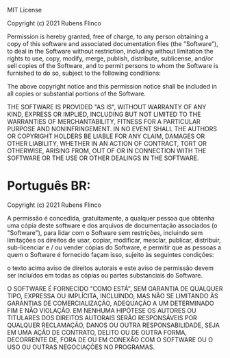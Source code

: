 MIT License

Copyright (c) 2021 Rubens Flinco

Permission is hereby granted, free of charge, to any person obtaining a copy
of this software and associated documentation files (the "Software"), to deal
in the Software without restriction, including without limitation the rights
to use, copy, modify, merge, publish, distribute, sublicense, and/or sell
copies of the Software, and to permit persons to whom the Software is
furnished to do so, subject to the following conditions:

The above copyright notice and this permission notice shall be included in all
copies or substantial portions of the Software.

THE SOFTWARE IS PROVIDED "AS IS", WITHOUT WARRANTY OF ANY KIND, EXPRESS OR
IMPLIED, INCLUDING BUT NOT LIMITED TO THE WARRANTIES OF MERCHANTABILITY,
FITNESS FOR A PARTICULAR PURPOSE AND NONINFRINGEMENT. IN NO EVENT SHALL THE
AUTHORS OR COPYRIGHT HOLDERS BE LIABLE FOR ANY CLAIM, DAMAGES OR OTHER
LIABILITY, WHETHER IN AN ACTION OF CONTRACT, TORT OR OTHERWISE, ARISING FROM,
OUT OF OR IN CONNECTION WITH THE SOFTWARE OR THE USE OR OTHER DEALINGS IN THE
SOFTWARE.


# Português BR:

Copyright (c) 2021 Rubens Flinco

A permissão é concedida, gratuitamente, a qualquer pessoa que obtenha uma cópia 
deste software e dos arquivos de documentação associados (o "Software"), para lidar 
com o Software sem restrições, incluindo sem limitações os direitos 
de usar, copiar, modificar, mesclar, publicar, distribuir, sub-licenciar e / ou vender 
cópias do Software, e permitir que as pessoas a quem o Software é 
fornecido façam isso, sujeito às seguintes condições: 

o texto acima aviso de direitos autorais e este aviso de permissão devem ser incluídos em todas as 
cópias ou partes substanciais do Software. 

O SOFTWARE É FORNECIDO "COMO ESTÁ", SEM GARANTIA DE QUALQUER TIPO, EXPRESSA OU
IMPLÍCITA, INCLUINDO, MAS NÃO SE LIMITANDO ÀS GARANTIAS DE COMERCIALIZAÇÃO, 
ADEQUAÇÃO A UM DETERMINADO FIM E NÃO VIOLAÇÃO. EM NENHUMA HIPÓTESE OS 
AUTORES OU TITULARES DOS DIREITOS AUTORAIS SERÃO RESPONSÁVEIS POR QUALQUER RECLAMAÇÃO, DANOS OU OUTRA 
RESPONSABILIDADE, SEJA EM UMA AÇÃO DE CONTRATO, DELITO OU DE OUTRA FORMA, DECORRENTE DE, 
FORA DE OU EM CONEXÃO COM O SOFTWARE OU O USO OU OUTRAS NEGOCIAÇÕES NO 
PROGRAMAS.
